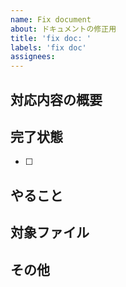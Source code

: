 ```yaml
---
name: Fix document
about: ドキュメントの修正用
title: 'fix doc: '
labels: 'fix doc'
assignees: 
---
```


## 対応内容の概要

## 完了状態

- [ ]

## やること

<!-- 完了状態で事足りる場合は記載不要 -->

## 対象ファイル

## その他
